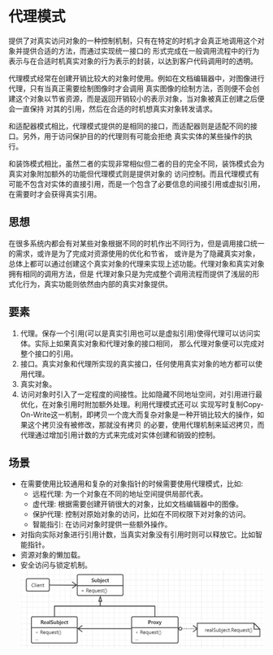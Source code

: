 # 代理模式

提供了对真实访问对象的一种控制机制，只有在特定的时机才会真正地调用这个对象并提供合适的方法，而通过实现统一接口的
形式完成在一般调用流程中的行为表示与在合适时机真实对象的行为表示的封装，以达到客户代码调用时的透明。

代理模式经常在创建开销比较大的对象时使用。例如在文档编辑器中，对图像进行代理，只有当真正需要绘制图像时才会调用
真实图像的绘制方法，否则便不会创建这个对象以节省资源，而是返回开销较小的表示对象，当对象被真正创建之后便会一直保持
对其的引用，然后在合适的时机想真实对象转发请求。

和适配器模式相比，代理模式提供的是相同的接口，而适配器则是适配不同的接口。另外，用于访问保护目的的代理则有可能会拒绝
真实实体的某些操作的执行。

和装饰模式相比，虽然二者的实现非常相似但二者的目的完全不同，装饰模式会为真实对象附加额外的功能但代理模式则是提供对象的
访问控制。而且代理模式有可能不包含对实体的直接引用，而是一个包含了必要信息的间接引用或虚拟引用，在需要时才会获得真实引用。

## 思想

在很多系统内都会有对某些对象根据不同的时机作出不同行为，但是调用接口统一的需求，或许是为了完成对资源使用的优化和节省，
或许是为了隐藏真实对象，总体上都可以通过创建这个真实对象的代理来实现上述功能。代理对象和真实对象拥有相同的调用方法，但是
代理对象只是为完成整个调用流程而提供了浅层的形式化行为，真实功能则依然由内部的真实对象提供。

## 要素

1. 代理。保存一个引用(可以是真实引用也可以是虚拟引用)使得代理可以访问实体。实际上如果真实对象和代理对象的接口相同，
那么代理对象便可以完成对整个接口的引用。
2. 接口。真实对象和代理所实现的真实接口，任何使用真实对象的地方都可以使用代理。
3. 真实对象。
4. 访问对象时引入了一定程度的间接性。比如隐藏不同地址空间，对引用进行最优化，在对象引用时附加额外处理。利用代理模式还可以
实现写时复制Copy-On-Write这一机制，即拷贝一个庞大而复杂对象是一种开销比较大的操作，如果这个拷贝没有被修改，那就没有拷贝
的必要，使用代理机制来延迟拷贝，而代理通过增加引用计数的方式来完成对实体创建和销毁的控制。

## 场景

- 在需要使用比较通用和复杂的对象指针的时候需要使用代理模式，比如:
  * 远程代理: 为一个对象在不同的地址空间提供局部代表。
  * 虚代理: 根据需要创建开销很大的对象，比如文档编辑器中的图像。
  * 保护代理: 控制对原始对象的访问，比如在不同权限下对对象的访问。
  * 智能指引: 在访问对象时提供一些额外操作。
- 对指向实际对象进行引用计数，当真实对象没有引用时则可以释放它。比如智能指针。
- 资源对象的懒加载。
- 安全访问与锁定机制。
![代理模式](../images/11-proxy.png)